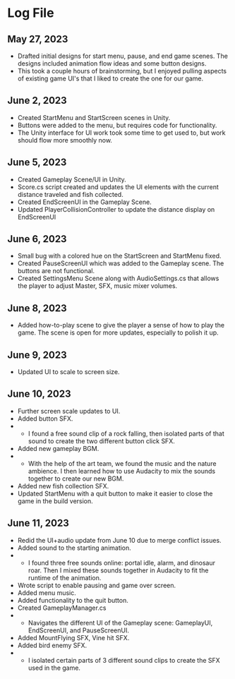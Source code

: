 # Log File

## May 27, 2023
* Drafted initial designs for start menu, pause, and end game scenes. The designs included animation flow ideas and some button designs.
* This took a couple hours of brainstorming, but I enjoyed pulling aspects of existing game UI's that I liked to create the one for our game.

## June 2, 2023
* Created StartMenu and StartScreen scenes in Unity.
* Buttons were added to the menu, but requires code for functionality.
* The Unity interface for UI work took some time to get used to, but work should flow more smoothly now.

## June 5, 2023
* Created Gameplay Scene/UI in Unity.
* Score.cs script created and updates the UI elements with the current distance traveled and fish collected.
* Created EndScreenUI in the Gameplay Scene.
* Updated PlayerCollisionController to update the distance display on EndScreenUI

## June 6, 2023
* Small bug with a colored hue on the StartScreen and StartMenu fixed.
* Created PauseScreenUI which was added to the Gameplay scene. The buttons are not functional.
* Created SettingsMenu Scene along with AudioSettings.cs that allows the player to adjust Master, SFX, music mixer volumes. 

## June 8, 2023
* Added how-to-play scene to give the player a sense of how to play the game. The scene is open for more updates, especially to polish it up.

## June 9, 2023
* Updated UI to scale to screen size.

## June 10, 2023
* Further screen scale updates to UI.
* Added button SFX.
* * I found a free sound clip of a rock falling, then isolated parts of that sound to create the two different button click SFX.
* Added new gameplay BGM. 
* * With the help of the art team, we found the music and the nature ambience. I then learned how to use Audacity to mix the sounds together to create our new BGM.
* Added new fish collection SFX.
* Updated StartMenu with a quit button to make it easier to close the game in the build version.

## June 11, 2023
* Redid the UI+audio update from June 10 due to merge conflict issues.
* Added sound to the starting animation. 
* * I found three free sounds online: portal idle, alarm, and dinosaur roar. Then I mixed these sounds together in Audacity to fit the runtime of the animation.
* Wrote script to enable pausing and game over screen.
* Added menu music.
* Added functionality to the quit button.
* Created GameplayManager.cs
* * Navigates the different UI of the Gameplay scene: GameplayUI, EndScreenUI, and PauseScreenUI.
* Added MountFlying SFX, Vine hit SFX.
* Added bird enemy SFX.
* * I isolated certain parts of 3 different sound clips to create the SFX used in the game. 